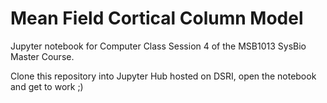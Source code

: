 # Mean Field Cortical Column Model

Jupyter notebook for Computer Class Session 4 of the MSB1013 SysBio Master Course.

Clone this repository into Jupyter Hub hosted on DSRI, open the notebook and get to work ;)
